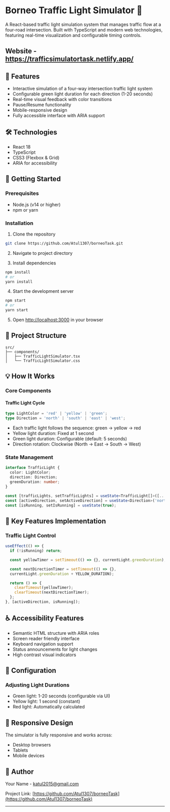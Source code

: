 # Borneo Traffic Light Simulator 🚦

A React-based traffic light simulation system that manages traffic flow at a four-road intersection. Built with TypeScript and modern web technologies, featuring real-time visualization and configurable timing controls.

## Website - https://trafficsimulatortask.netlify.app/

## 🌟 Features

- Interactive simulation of a four-way intersection traffic light system
- Configurable green light duration for each direction (1-20 seconds)
- Real-time visual feedback with color transitions
- Pause/Resume functionality
- Mobile-responsive design
- Fully accessible interface with ARIA support

## 🛠️ Technologies

- React 18
- TypeScript
- CSS3 (Flexbox & Grid)
- ARIA for accessibility

## 🚀 Getting Started

### Prerequisites

- Node.js (v14 or higher)
- npm or yarn

### Installation

1. Clone the repository

```bash
git clone https://github.com/Atul1307/borneoTask.git
```

2. Navigate to project directory

3. Install dependencies

```bash
npm install
# or
yarn install
```

4. Start the development server

```bash
npm start
# or
yarn start
```

5. Open [http://localhost:3000](http://localhost:3000) in your browser

## 🎯 Project Structure

```
src/
├── components/
│   ├── TrafficLightSimulator.tsx
│   └── TrafficLightSimulator.css
```

## 💡 How It Works

### Core Components

#### Traffic Light Cycle

```typescript
type LightColor = 'red' | 'yellow' | 'green';
type Direction = 'north' | 'south' | 'east' | 'west';
```

- Each traffic light follows the sequence: green → yellow → red
- Yellow light duration: Fixed at 1 second
- Green light duration: Configurable (default: 5 seconds)
- Direction rotation: Clockwise (North → East → South → West)

### State Management

```typescript
interface TrafficLight {
  color: LightColor;
  direction: Direction;
  greenDuration: number;
}

const [trafficLights, setTrafficLights] = useState<TrafficLight[]>([...]);
const [activeDirection, setActiveDirection] = useState<Direction>('north');
const [isRunning, setIsRunning] = useState(true);
```

## 🎨 Key Features Implementation

### Traffic Light Control

```typescript
useEffect(() => {
  if (!isRunning) return;

  const yellowTimer = setTimeout(() => {}, currentLight.greenDuration);

  const nextDirectionTimer = setTimeout(() => {},
  currentLight.greenDuration + YELLOW_DURATION);

  return () => {
    clearTimeout(yellowTimer);
    clearTimeout(nextDirectionTimer);
  };
}, [activeDirection, isRunning]);
```

## ♿ Accessibility Features

- Semantic HTML structure with ARIA roles
- Screen reader friendly interface
- Keyboard navigation support
- Status announcements for light changes
- High contrast visual indicators

## 🔧 Configuration

### Adjusting Light Durations

- Green light: 1-20 seconds (configurable via UI)
- Yellow light: 1 second (constant)
- Red light: Automatically calculated

## 📱 Responsive Design

The simulator is fully responsive and works across:

- Desktop browsers
- Tablets
- Mobile devices

## 👥 Author

Your Name - [katul2015@gmail.com](mailto:katul2015@gmail.com)

Project Link: [https://github.com/Atul1307/borneoTask](https://github.com/Atul1307/borneoTask)

---
